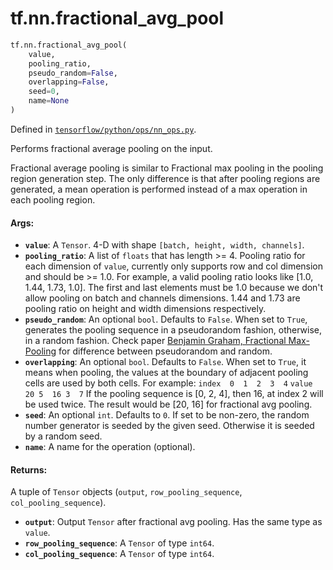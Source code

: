 <div itemscope itemtype="http://developers.google.com/ReferenceObject">
<meta itemprop="name" content="tf.nn.fractional_avg_pool" />
<meta itemprop="path" content="Stable" />
</div>

# tf.nn.fractional_avg_pool

``` python
tf.nn.fractional_avg_pool(
    value,
    pooling_ratio,
    pseudo_random=False,
    overlapping=False,
    seed=0,
    name=None
)
```



Defined in [`tensorflow/python/ops/nn_ops.py`](/code/stable/tensorflow/python/ops/nn_ops.py).

Performs fractional average pooling on the input.

Fractional average pooling is similar to Fractional max pooling in the pooling
region generation step. The only difference is that after pooling regions are
generated, a mean operation is performed instead of a max operation in each
pooling region.

#### Args:

* <b>`value`</b>: A `Tensor`. 4-D with shape `[batch, height, width, channels]`.
* <b>`pooling_ratio`</b>: A list of `floats` that has length >= 4.  Pooling ratio for
    each dimension of `value`, currently only supports row and col dimension
    and should be >= 1.0. For example, a valid pooling ratio looks like [1.0,
    1.44, 1.73, 1.0]. The first and last elements must be 1.0 because we don't
    allow pooling on batch and channels dimensions.  1.44 and 1.73 are pooling
    ratio on height and width dimensions respectively.
* <b>`pseudo_random`</b>: An optional `bool`.  Defaults to `False`. When set to `True`,
    generates the pooling sequence in a pseudorandom fashion, otherwise, in a
    random fashion. Check paper [Benjamin Graham, Fractional
    Max-Pooling](http://arxiv.org/abs/1412.6071) for difference between
    pseudorandom and random.
* <b>`overlapping`</b>: An optional `bool`.  Defaults to `False`.  When set to `True`,
    it means when pooling, the values at the boundary of adjacent pooling
    cells are used by both cells. For example:
    `index  0  1  2  3  4`
    `value  20 5  16 3  7`
    If the pooling sequence is [0, 2, 4], then 16, at index 2 will be used
    twice.  The result would be [20, 16] for fractional avg pooling.
* <b>`seed`</b>: An optional `int`.  Defaults to `0`.  If set to be non-zero, the
    random number generator is seeded by the given seed.  Otherwise it is
    seeded by a random seed.
* <b>`name`</b>: A name for the operation (optional).


#### Returns:

A tuple of `Tensor` objects (`output`, `row_pooling_sequence`,
`col_pooling_sequence`).
* <b>`output`</b>: Output `Tensor` after fractional avg pooling.  Has the same type as
    `value`.
* <b>`row_pooling_sequence`</b>: A `Tensor` of type `int64`.
* <b>`col_pooling_sequence`</b>: A `Tensor` of type `int64`.